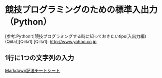 # 競技プログラミングのための標準入出力（Python）
[参考:Pythonで競技プログラミングする時に知っておきたいtips(入出力編)(Qiita)][Qiita1]
[Qiita1]: http://www.yahoo.co.jp
## 1行に1つの文字列の入力



[Markdown記法チートシート](https://qiita.com/Qiita/items/c686397e4a0f4f11683d)
